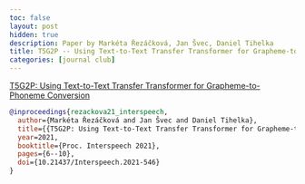 ```yaml
---
toc: false
layout: post
hidden: true
description: Paper by Markéta Řezáčková, Jan Švec, Daniel Tihelka
title: T5G2P -- Using Text-to-Text Transfer Transformer for Grapheme-to-Phoneme Conversion
categories: [journal club]
---
```


[T5G2P: Using Text-to-Text Transfer Transformer for Grapheme-to-Phoneme Conversion](https://www.isca-speech.org/archive/interspeech_2021/rezackova21_interspeech.html)

```bibtex
@inproceedings{rezackova21_interspeech,
  author={Markéta Řezáčková and Jan Švec and Daniel Tihelka},
  title={{T5G2P: Using Text-to-Text Transfer Transformer for Grapheme-to-Phoneme Conversion}},
  year=2021,
  booktitle={Proc. Interspeech 2021},
  pages={6--10},
  doi={10.21437/Interspeech.2021-546}
}
```

